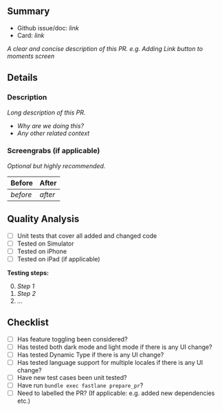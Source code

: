 ## Summary

- Github issue/doc: _link_
- Card: _link_

_A clear and concise description of this PR. e.g. Adding Link button to moments screen_

## Details
### Description
_Long description of this PR._
  - _Why are we doing this?_
  - _Any other related context_

### Screengrabs (if applicable)

_Optional but highly recommended._

| Before | After |
| - | - |
| _before_ | _after_ |

## Quality Analysis

- [ ] Unit tests that cover all added and changed code
- [ ] Tested on Simulator
- [ ] Tested on iPhone
- [ ] Tested on iPad (if applicable)

**Testing steps:**

0. _Step 1_
0. _Step 2_
0. _..._

## Checklist

* [ ] Has feature toggling been considered?
* [ ] Has tested both dark mode and light mode if there is any UI change?
* [ ] Has tested Dynamic Type if there is any UI change?
* [ ] Has tested language support for multiple locales if there is any UI change?
* [ ] Have new test cases been unit tested? 
* [ ] Have run `bundle exec fastlane prepare_pr`?
* [ ] Need to labelled the PR? (If applicable: e.g. added new dependencies etc.)
